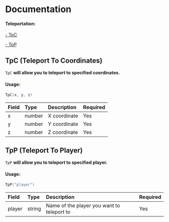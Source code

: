 # Documentation
#### Teleportation:
[- TpC](https://github.com/x4h3/EasyFunctionsLib/tree/main#tpc-teleport-to-coordinates)

[- TpP](https://github.com/x4h3/EasyFunctionsLib/tree/main#tpp-teleport-to-player)
## TpC (Teleport To Coordinates)
`TpC` **will allow you to teleport to specified coordinates.**

#### Usage:
```lua
TpC(x, y, z)
```

| Field | Type | Description | Required
| :-------- | :------- | :------- | :------- |
| x | number | X coordinate | Yes |
| y | number | Y coordinate | Yes |
| z | number | Z coordinate | Yes |

## TpP (Teleport To Player)
`TpP` **will allow you to teleport to specified player.**

#### Usage:
```lua
TpP("player")
```

| Field | Type | Description | Required
| :-------- | :------- | :------- | :------- |
| player | string | Name of the player you want to teleport to | Yes |
